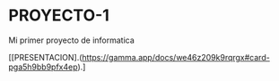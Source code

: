 # PROYECTO-1
Mi primer proyecto de informatica

[[PRESENTACION].(https://gamma.app/docs/we46z209k9rqrgx#card-pga5h9bb9pfx4ep).]
